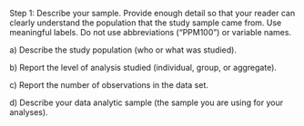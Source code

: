 Step 1: Describe your sample. Provide enough detail so that your reader can clearly understand the population that the study sample came from. Use meaningful labels. Do not use abbreviations (“PPM100”) or variable names.

a) Describe the study population (who or what was studied).



b) Report the level of analysis studied (individual, group, or aggregate).



c) Report the number of observations in the data set.



d) Describe your data analytic sample (the sample you are using for your analyses).


